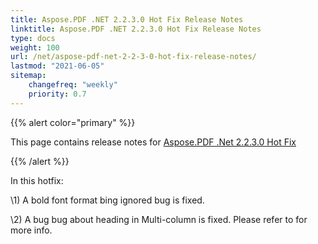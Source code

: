 ```yaml
---
title: Aspose.PDF .NET 2.2.3.0 Hot Fix Release Notes
linktitle: Aspose.PDF .NET 2.2.3.0 Hot Fix Release Notes
type: docs
weight: 100
url: /net/aspose-pdf-net-2-2-3-0-hot-fix-release-notes/
lastmod: "2021-06-05"
sitemap:
    changefreq: "weekly"
    priority: 0.7
---
```


{{% alert color="primary" %}}

This page contains release notes for [Aspose.PDF .Net 2.2.3.0 Hot Fix](http://www.aspose.com/downloads/pdf/net/new-releases/aspose.pdf-.net-2.2.3.0-hot-fix/)

{{% /alert %}}

In this hotfix:

\1) A bold font format bing ignored bug is fixed.

\2) A bug bug about heading in Multi-column is fixed. Please refer to for more info.
